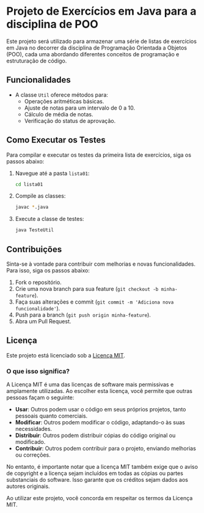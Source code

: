 # Projeto de Exercícios em Java para a disciplina de POO

Este projeto será utilizado para armazenar uma série de listas de exercícios em Java no decorrer da disciplina de Programação Orientada a Objetos (POO), cada uma abordando diferentes conceitos de programação e estruturação de código.


## Funcionalidades

- A classe `Util` oferece métodos para:
  - Operações aritméticas básicas.
  - Ajuste de notas para um intervalo de 0 a 10.
  - Cálculo de média de notas.
  - Verificação do status de aprovação.

## Como Executar os Testes

Para compilar e executar os testes da primeira lista de exercícios, siga os passos abaixo:

1. Navegue até a pasta `lista01`:

    ```bash
    cd lista01
    ```

2. Compile as classes:

    ```bash
    javac *.java
    ```

3. Execute a classe de testes:

    ```bash
    java TesteUtil
    ```

## Contribuições

Sinta-se à vontade para contribuir com melhorias e novas funcionalidades. Para isso, siga os passos abaixo:

1. Fork o repositório.
2. Crie uma nova branch para sua feature (`git checkout -b minha-feature`).
3. Faça suas alterações e commit (`git commit -m 'Adiciona nova funcionalidade'`).
4. Push para a branch (`git push origin minha-feature`).
5. Abra um Pull Request.

## Licença

Este projeto está licenciado sob a [Licença MIT](LICENCE.txt).

### O que isso significa?

A Licença MIT é uma das licenças de software mais permissivas e amplamente utilizadas. Ao escolher esta licença, você permite que outras pessoas façam o seguinte:

- **Usar**: Outros podem usar o código em seus próprios projetos, tanto pessoais quanto comerciais.
- **Modificar**: Outros podem modificar o código, adaptando-o às suas necessidades.
- **Distribuir**: Outros podem distribuir cópias do código original ou modificado.
- **Contribuir**: Outros podem contribuir para o projeto, enviando melhorias ou correções.

No entanto, é importante notar que a licença MIT também exige que o aviso de copyright e a licença sejam incluídos em todas as cópias ou partes substanciais do software. Isso garante que os créditos sejam dados aos autores originais.

Ao utilizar este projeto, você concorda em respeitar os termos da Licença MIT.



